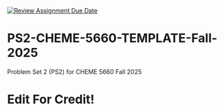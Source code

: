 [![Review Assignment Due Date](https://classroom.github.com/assets/deadline-readme-button-22041afd0340ce965d47ae6ef1cefeee28c7c493a6346c4f15d667ab976d596c.svg)](https://classroom.github.com/a/iljKwACh)
# PS2-CHEME-5660-TEMPLATE-Fall-2025
Problem Set 2 (PS2) for CHEME 5660 Fall 2025
# Edit For Credit!
